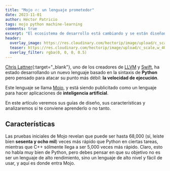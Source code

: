 ```yaml
---
title: "Mojo 🔥: un lenguaje prometedor"
date: 2023-11-01
author: Héctor Patricio
tags: mojo python machine-learning
comments: true
excerpt: "El ecosistema de desarrollo está cambiando y se están diseñando nuevos lenguajes de programación y entornos de ejecución más adecuados para los problemas actuales. Hablemos de Mojo."
header:
  overlay_image: https://res.cloudinary.com/hectorip/image/upload/c_scale,w_1400/v1702275251/shubham-dhage-cLhjmsyby3Q-unsplash_ucy8y3.jpg
  teaser: https://res.cloudinary.com/hectorip/image/upload/c_scale,w_400/v1702275251/shubham-dhage-cLhjmsyby3Q-unsplash_ucy8y3.jpg
  overlay_filter: rgba(0, 0, 0, 0.5)
---
```


[Chris Lattner](https://www.nondot.org/sabre/){:target="_blank"}, uno de los creadores de [LLVM](https://llvm.org) y [Swift](https://www.swift.org/), ha estado desarrollando un nuevo lenguaje basado en la sintaxis de **Python** pero pensado para atacar su punto más débil: **la velocidad de ejecución**.

Este lenguaje se llama [Mojo](https://modular.com/mojo), y está siendo publicitado como un lenguaje para hacer aplicaciones de **inteligencia artificial**.

En este artículo veremos sus guías de diseño, sus características y analizaremos si te conviene aprenderlo o no tanto.

## Características

Las pruebas iniciales de Mojo revelan que puede ser hasta 68,000 (sí, leíste bien **sesenta y ocho mil**) veces más rápido que Python en ciertas tareas, mientras que C++ sólmente llega a ser 5,000 veces más rápido. Claro, esto no habla muy bien de Python, pero debes pensar en que su objetivo no es ser un lenguaje de alto rendimiento, sino un lenguaje de alto nivel y fácil de usar, y aquí es donde entra Mojo.